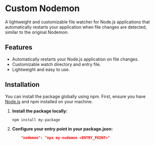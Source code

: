 # Custom Nodemon

A lightweight and customizable file watcher for Node.js applications that automatically restarts your application when file changes are detected, similar to the original Nodemon.

## Features

- Automatically restarts your Node.js application on file changes.
- Customizable watch directory and entry file.
- Lightweight and easy to use.

## Installation

You can install the package globally using npm. First, ensure you have [Node.js](https://nodejs.org/) and npm installed on your machine.

1. **Install the package locally:**

   ```bash
   npm install my-package
   ```

2. **Configure your entry point in your package.json:**

    ```json
        "nodemon": "npx my-nodemon <ENTRY_POINT>"
    ```
